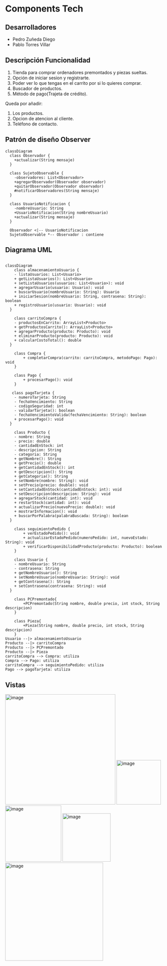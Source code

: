 # Components Tech

## Desarrolladores
- Pedro Zuñeda Diego
- Pablo Torres Villar

## Descripción Funcionalidad

1. Tienda para comprar ordenadores premontados y piezas sueltas.
2. Opción de iniciar sesion y registrarte.
3. Poder ver lo que tengas en el carrito por si lo quieres comprar.
4. Buscador de productos.
5. Método de pago(Trajeta de crédito).

Queda por añadir:

1. Los productos.
2. Opcion de atencion al cliente.
3. Teléfono de contacto.

## Patrón de diseño Observer

```mermaid
classDiagram
  class Observador {
    +actualizar(String mensaje)
  }

  class SujetoObservable {
    -observadores: List<Observador>
    +agregarObservador(Observador observador)
    +quitarObservador(Observador observador)
    #notificarObservadores(String mensaje)
  }

  class UsuarioNotificacion {
    -nombreUsuario: String
    +UsuarioNotificacion(String nombreUsuario)
    +actualizar(String mensaje)
  }

  Observador <|-- UsuarioNotificacion
  SujetoObservable *-- Observador : contiene
```

## Diagrama UML
```mermaid

classDiagram
    class almacenamientoUsuario {
    - listaUsuarios: List<Usuario>
    + getListaUsuarios(): List<Usuario>
    + setListaUsuarios(usuarios: List<Usuario>): void
    + agregarUsuario(usuario: Usuario): void
    + buscarUsuario(nombreUsuario: String): Usuario
    + iniciarSesion(nombreUsuario: String, contrasena: String): boolean
    + registroUsuario(usuario: Usuario): void
  }

    class carritoCompra {
    - productosEnCarrito: ArrayList<Producto>
    + getProductosCarrito(): ArrayList<Producto>
    + agregarProducto(producto: Producto): void
    + eliminarProducto(producto: Producto): void
    + calcularCostoTotal(): double
  }

    class Compra {
        + completarCompra(carrito: carritoCompra, metodoPago: Pago): void
    }

    class Pago {
        + procesarPago(): void
    }

   class pagoTarjeta {
    - numeroTarjeta: String
    - fechaVencimiento: String
    - codigoSeguridad: int
    - validarTarjeta(): boolean
    - fechaVencimientoValida(fechaVencimiento: String): boolean
    + procesarPago(): void
  }

    class Producto {
    - nombre: String
    - precio: double
    - cantidadEnStock: int
    - descripcion: String
    - categoria: String
    + getNombre(): String
    + getPrecio(): double
    + getCantidadEnStock(): int
    + getDescripcion(): String
    + getCategoria(): String
    + setNombre(nombre: String): void
    + setPrecio(precio: double): void
    + setCantidadEnStock(cantidadEnStock: int): void
    + setDescripcion(descripcion: String): void
    + agregarStock(cantidad: int): void
    + restarStock(cantidad: int): void
    + actualizarPrecio(nuevoPrecio: double): void
    + mostrarInformacion(): void
    + buscarPorPalabra(palabraBuscada: String): boolean
  }

    class seguimientoPedido {
        + verEstadoPedido(): void
        + actualizarEstadoPedido(numeroPedido: int, nuevoEstado: String): void
        + verificarDisponibilidadProducto(producto: Producto): boolean
    }

    class Usuario {
    - nombreUsuario: String
    - contrasena: String
    + getNombreUsuario(): String
    + setNombreUsuario(nombreUsuario: String): void
    + getContrasena(): String
    + setContrasena(contrasena: String): void
  }

    class PCPremontado{
        +PCPremontado(String nombre, double precio, int stock, String descripcion)
    }

    class Pieza{
        +Pieza(String nombre, double precio, int stock, String descripcion)
    }
Usuario --|> almacenamientoUsuario
Producto --|> carritoCompra
Producto --|> PCPremontado
Producto --|> Pieza
carritoCompra --> Compra: utiliza
Compra --> Pago: utiliza
carritoCompra --> seguimientoPedido: utiliza
Pago --> pagoTarjeta: utiliza
```

## Vistas


<img width="352" alt="image" src="https://github.com/Pabl0t0rr/TrabajoFinalTPA/assets/144015677/3991a1ed-5cb5-4d63-9fd1-49d588eb331e">


<img width="142" alt="image" src="https://github.com/Pabl0t0rr/TrabajoFinalTPA/assets/144015677/435ed2a2-305e-4900-be1c-cb9c48259f11">

<img width="179" alt="image" src="https://github.com/Pabl0t0rr/TrabajoFinalTPA/assets/144015677/a9155150-9dfc-4e42-900d-32797336dada">

<img width="154" alt="image" src="https://github.com/Pabl0t0rr/TrabajoFinalTPA/assets/144015677/7b6ef126-8384-45c3-ae12-fa11bda215c3">

<img width="313" alt="image" src="https://github.com/Pabl0t0rr/TrabajoFinalTPA/assets/144015677/546a3c35-09ce-40e4-9a83-69453c274237">







